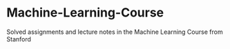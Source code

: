 # Machine-Learning-Course
Solved assignments and lecture notes in the Machine Learning Course from Stanford
